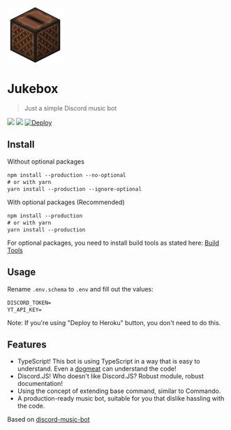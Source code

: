 ![](jukebox.png)
# Jukebox
> Just a simple Discord music bot

![](https://github.com/Hazmi35/jukebox/workflows/Node.js%20CI/badge.svg)
![](https://badgen.net/badge/icon/typescript?icon=typescript&label)
<a href="https://heroku.com/deploy?template=https://github.com/Hazmi35/jukebox"><img src="https://www.herokucdn.com/deploy/button.svg" alt="Deploy"></a>

## Install

Without optional packages
```shell script
npm install --production --no-optional
# or with yarn
yarn install --production --ignore-optional
```

With optional packages (Recommended)

```shell script
npm install --production
# or with yarn
yarn install --production
```

For optional packages, you need to install build tools as stated here: [Build Tools](https://github.com/nodejs/node-gyp#installation)

## Usage

Rename `.env.schema` to `.env` and fill out the values:

```dotenv
DISCORD_TOKEN=
YT_API_KEY=
```

Note: If you're using "Deploy to Heroku" button, you don't need to do this.

## Features
- TypeScript! This bot is using TypeScript in a way that is easy to understand. Even a [dogmeat](https://fallout.fandom.com/wiki/Dogmeat_(Fallout_4)) can understand the code!
- Discord.JS! Who doesn't like Discord.JS? Robust module, robust documentation!
- Using the concept of extending base command, similar to Commando.
- A production-ready music bot, suitable for you that dislike hassling with the code.

Based on [discord-music-bot](https://github.com/iCrawl/discord-music-bot)
